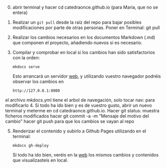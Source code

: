 0. abrir terminal y hacer cd catedraonce.github.io (para María, que no se entera)
1. Realizar un `git pull` desde la raíz del repo para bajar posibles modificaciones por parte de otras personas. Poner en Terminal: git pull
2. Realizar los cambios necesarios en los documentos Markdown (.md) que componen el proyecto, añadiendo nuevos si es necesario.
3. Compilar y comprobar en local si los cambios han sido satisfactorios con la orden:

   ```
   mkdocs serve
   ```
   Esto arrancará un servidor [web](http://127.0.0.1:8000), y utilizando vuestro navegador podréis observar los cambios en

   ```
   http://127.0.0.1:8000
   ```
el archivo mkdocs.yml tiene el arbol de navegación, solo tocar nav: para modificarlo
4. Si todo ha ido bien y es de vuestro gusto, abrir un nuevo terminal y meterme en cd catedraonce.github.io. Hacer git status: muestra ficheros modificados
hacer git commit -a -m "Mensaje del motivo del cambio"
hacer git push para que los cambios se vayan al repo

5. Renderizar el contenido y subirlo a Github Pages utilizando en el terminal:

   ```
   mkdocs gh-deploy
   ```
   Si todo ha ido bien, veréis en la [web](https://catedraonce.github.io/) los mismos cambios y contenidos que visualizasteis en local.


